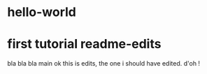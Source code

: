 # hello-world
first tutorial
readme-edits
=======
bla bla bla
 main
ok this is edits, the one i should have edited. d'oh !
